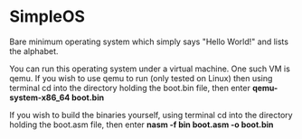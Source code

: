 # SimpleOS
Bare minimum operating system which simply says "Hello World!" and lists the alphabet.

You can run this operating system under a virtual machine. One such VM is qemu. If you wish to use qemu to run (only tested on Linux) then using terminal cd into the directory holding the boot.bin file, then enter **qemu-system-x86_64 boot.bin**

If you wish to build the binaries yourself, using terminal cd into the directory holding the boot.asm file, then enter **nasm -f bin boot.asm -o boot.bin**
